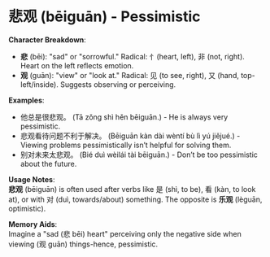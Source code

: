 # **悲观 (bēiguān) - Pessimistic**

**Character Breakdown**:  
- **悲** (bēi): "sad" or "sorrowful." Radical: 忄(heart, left), 非 (not, right). Heart on the left reflects emotion.  
- **观** (guān): "view" or "look at." Radical: 见 (to see, right), 又 (hand, top-left/inside). Suggests observing or perceiving.

**Examples**:  
- 他总是很悲观。 (Tā zǒng shì hěn bēiguān.) - He is always very pessimistic.  
- 悲观看待问题不利于解决。 (Bēiguān kàn dài wèntí bù lì yú jiějué.) - Viewing problems pessimistically isn’t helpful for solving them.  
- 别对未来太悲观。 (Bié duì wèilái tài bēiguān.) - Don’t be too pessimistic about the future.

**Usage Notes**:  
**悲观** (bēiguān) is often used after verbs like 是 (shì, to be), 看 (kàn, to look at), or with 对 (duì, towards/about) something. The opposite is **乐观** (lèguān, optimistic).

**Memory Aids**:  
Imagine a "sad (悲 bēi) heart" perceiving only the negative side when viewing (观 guān) things-hence, pessimistic.